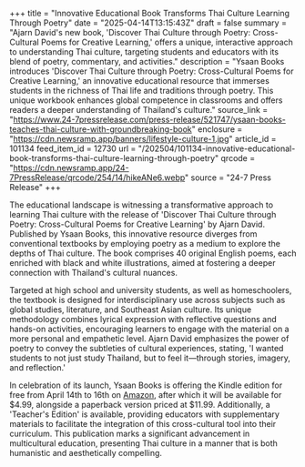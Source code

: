 +++
title = "Innovative Educational Book Transforms Thai Culture Learning Through Poetry"
date = "2025-04-14T13:15:43Z"
draft = false
summary = "Ajarn David's new book, 'Discover Thai Culture through Poetry: Cross-Cultural Poems for Creative Learning,' offers a unique, interactive approach to understanding Thai culture, targeting students and educators with its blend of poetry, commentary, and activities."
description = "Ysaan Books introduces 'Discover Thai Culture through Poetry: Cross-Cultural Poems for Creative Learning,' an innovative educational resource that immerses students in the richness of Thai life and traditions through poetry. This unique workbook enhances global competence in classrooms and offers readers a deeper understanding of Thailand's culture."
source_link = "https://www.24-7pressrelease.com/press-release/521747/ysaan-books-teaches-thai-culture-with-groundbreaking-book"
enclosure = "https://cdn.newsramp.app/banners/lifestyle-culture-1.jpg"
article_id = 101134
feed_item_id = 12730
url = "/202504/101134-innovative-educational-book-transforms-thai-culture-learning-through-poetry"
qrcode = "https://cdn.newsramp.app/24-7PressRelease/qrcode/254/14/hikeANe6.webp"
source = "24-7 Press Release"
+++

<p>The educational landscape is witnessing a transformative approach to learning Thai culture with the release of 'Discover Thai Culture through Poetry: Cross-Cultural Poems for Creative Learning' by Ajarn David. Published by Ysaan Books, this innovative resource diverges from conventional textbooks by employing poetry as a medium to explore the depths of Thai culture. The book comprises 40 original English poems, each enriched with black and white illustrations, aimed at fostering a deeper connection with Thailand's cultural nuances.</p><p>Targeted at high school and university students, as well as homeschoolers, the textbook is designed for interdisciplinary use across subjects such as global studies, literature, and Southeast Asian culture. Its unique methodology combines lyrical expression with reflective questions and hands-on activities, encouraging learners to engage with the material on a more personal and empathetic level. Ajarn David emphasizes the power of poetry to convey the subtleties of cultural experiences, stating, 'I wanted students to not just study Thailand, but to feel it—through stories, imagery, and reflection.'</p><p>In celebration of its launch, Ysaan Books is offering the Kindle edition for free from April 14th to 16th on <a href='https://www.amazon.com/dp/B0F4BXMZYN' rel='nofollow' target='_blank'>Amazon</a>, after which it will be available for $4.99, alongside a paperback version priced at $11.99. Additionally, a 'Teacher's Edition' is available, providing educators with supplementary materials to facilitate the integration of this cross-cultural tool into their curriculum. This publication marks a significant advancement in multicultural education, presenting Thai culture in a manner that is both humanistic and aesthetically compelling.</p>